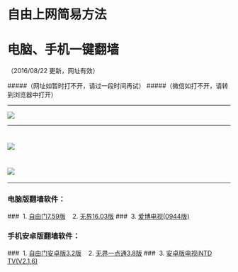 # 自由上网简易方法
# 电脑、手机一键翻墙
（2016/08/22 更新，网址有效）

#####（网址如暂时打不开，请过一段时间再试）
#####（微信如打不开，请转到浏览器中打开）

***

 <a href="http://d1dv2d1k0mse32.cloudfront.net/pic/yjfq-20160715ok.png" target="_blank"> <img src="http://d1dv2d1k0mse32.cloudfront.net/pic/yjfq-20160715ok.png"> </a>

***


# <a href="http://d23aci1xbfhhbf.cloudfront.net/fqtz.php?tz=fq?id=1" target="_blank"><img src="http://d23aci1xbfhhbf.cloudfront.net/pic/fqwz1.png"></a>

# <a href="http://d7atsmgblp4qj.cloudfront.net/fqtz.php?tz=fq?id=2" target="_blank"><img src="http://d7atsmgblp4qj.cloudfront.net/pic/fqwz2.png"></a>

***


### 电脑版翻墙软件：
###&nbsp;&nbsp;1. <a href="http://da8wc507nc9ea.cloudfront.net/fgget.php?fid=fg759p.zip" target="_blank">自由门7.59版</a>&nbsp;&nbsp;&nbsp;&nbsp;2. <a href="http://da8wc507nc9ea.cloudfront.net/fgget.php?fid=U1603.zip" target="_blank">无界16.03版</a>
###&nbsp;&nbsp;3. <a href="http://da8wc507nc9ea.cloudfront.net/fgget.php?fid=GreeniPPOTV_Setup_Ver12Build944b.zip" target="_blank">爱博电视(0944版)</a>

### 手机安卓版翻墙软件：
###&nbsp;&nbsp;1. <a href="http://da8wc507nc9ea.cloudfront.net/fgget.php?fid=fgma32.apk" target="_blank">自由门安卓版3.2版</a>&nbsp;&nbsp;&nbsp;&nbsp;2. <a href="http://da8wc507nc9ea.cloudfront.net/fgget.php?fid=um3.8.apk" target="_blank">无界一点通3.8版</a>
###&nbsp;&nbsp;3. <a href="http://da8wc507nc9ea.cloudfront.net/fgget.php?fid=iNTD_TV.apk" target="_blank">安卓版电视iNTD TV(V2.1.6)</a>


